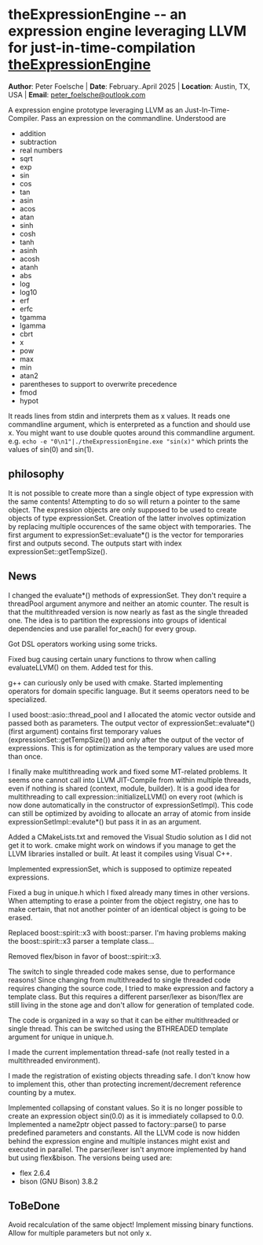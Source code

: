 # theExpressionEngine -- an expression engine leveraging LLVM for just-in-time-compilation [theExpressionEngine](https://github.com/ExcessPhase/theExpressionEngine)

**Author**: Peter Foelsche |
**Date**: February..April 2025 |
**Location**: Austin, TX, USA |
**Email**: [peter_foelsche@outlook.com](mailto:peter_foelsche@outlook.com)

A expression engine prototype leveraging LLVM as an Just-In-Time-Compiler.
Pass an expression on the commandline. Understood are
- addition
- subtraction
- real numbers
- sqrt
- exp
- sin
- cos
- tan
- asin
- acos
- atan
- sinh
- cosh
- tanh
- asinh
- acosh
- atanh
- abs
- log
- log10
- erf
- erfc
- tgamma
- lgamma
- cbrt
- x
- pow
- max
- min
- atan2
- parentheses to support to overwrite precedence
- fmod
- hypot

It reads lines from stdin and interprets them as x values.
It reads one commandline argument,  which is enterpreted as a function and should use x.
You might want to use double quotes around this commandline argument.
e.g.
	`echo -e "0\n1"|./theExpressionEngine.exe "sin(x)"`
which prints the values of sin(0) and sin(1).

## philosophy
It is not possible to create more than a single object of type expression with the same contents!
Attempting to do so will return a pointer to the same object.
The expression objects are only supposed to be used to create objects of type expressionSet.
Creation of the latter involves optimization by replacing multiple occurences of the same object with temporaries.
The first argument to expressionSet::evaluate*() is the vector for temporaries first and outputs second.
The outputs start with index expressionSet::getTempSize().
## News
I changed the evaluate*() methods of expressionSet.
They don't require a threadPool argument anymore and neither an atomic counter.
The result is that the multithreaded version is now nearly as fast as the single threaded one.
The idea is to partition the expressions into groups of identical dependencies and use parallel for_each() for every group.

Got DSL operators working using some tricks.

Fixed bug causing certain unary functions to throw when calling evaluateLLVM() on them.
Added test for this.

g++ can curiously only be used with cmake.
Started implementing operators for domain specific language.
But it seems operators need to be specialized.

I used boost::asio::thread_pool and I allocated the atomic vector outside and passed both as parameters.
The output vector of expressionSet::evaluate*() (first argument) contains first temporary values (expressionSet::getTempSize()) and only after the output of the vector of expressions.
This is for optimization as the temporary values are used more than once.

I finally make multithreading work and fixed some MT-related problems.
It seems one cannot call into LLVM JIT-Compile from within multiple threads, even if nothing is shared (context, module, builder).
It is a good idea for multithreading to call expression::initializeLLVM() on every root (which is now done automatically in the constructor of expressionSetImpl).
This code can still be optimized by avoiding to allocate an array of atomic from inside expressionSetImpl::evalute*() but pass it in as an argument.

Added a CMakeLists.txt and removed the Visual Studio solution as I did not get it to work.
cmake might work on windows if you manage to get the LLVM  libraries installed or built.
At least it compiles using Visual C++.

Implemented expressionSet, which is supposed to optimize repeated expressions.

Fixed a bug in unique.h which I fixed already many times in other versions. When attempting to erase a pointer from  the object registry, one has to make certain, that not another pointer of an identical object is going to be erased.

Replaced boost::spirit::x3 with boost::parser.
I'm having problems making the boost::spirit::x3 parser a template class...

Removed flex/bison in favor of boost::spirit::x3.

The switch to single threaded code makes sense, due to performance reasons!
Since changing from multithreaded to single threaded code requires changing the source code,
I tried to make expression and factory a template class. But this requires a different parser/lexer
as bison/flex are still living in the stone age and don't allow for generation of templated code.

The code is organized in a way so that it can be either multithreaded or single thread.
This can be switched using the BTHREADED template argument for unique in unique.h.

I made the current implementation thread-safe (not really tested in a multithreaded environment).

I made the registration of existing objects threading safe.
I don't know how to implement this, other than protecting increment/decrement reference counting by a mutex.

Implemented collapsing of constant values. So it is no longer possible to create an expression object sin(0.0) as it is immediately collapsed to 0.0.
Implemented a name2ptr object passed to factory::parse() to parse predefined parameters and constants.
All the LLVM code is now hidden behind the expression engine and multiple instances might exist and executed in parallel.
The parser/lexer isn't anymore implemented by hand but using flex&bison.
The versions being used are:
- flex 2.6.4
- bison (GNU Bison) 3.8.2
## ToBeDone
Avoid recalculation of the same object!
Implement missing binary functions.
Allow for multiple parameters but not only x.
